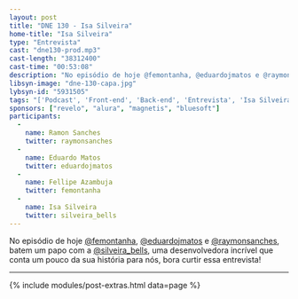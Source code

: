 ```yaml
---
layout: post
title: "DNE 130 - Isa Silveira"
home-title: "Isa Silveira"
type: "Entrevista"
cast: "dne130-prod.mp3"
cast-length: "38312400"
cast-time: "00:53:08"
description: "No episódio de hoje @femontanha, @eduardojmatos e @raymonsanches, batem um papo com a @silveira_bells, uma desenvolvedora incrível que conta um pouco da sua história para nós, bora curtir essa entrevista!"
libsyn-image: "dne-130-capa.jpg"
lybsyn-id: "5931505"
tags: "['Podcast', 'Front-end', 'Back-end', 'Entrevista', 'Isa Silveira']"
sponsors: ["revelo", "alura", "magnetis", "bluesoft"]
participants:
  -
    name: Ramon Sanches
    twitter: raymonsanches
  -
    name: Eduardo Matos
    twitter: eduardojmatos
  -
    name: Fellipe Azambuja
    twitter: femontanha
  -
    name: Isa Silveira
    twitter: silveira_bells
---
```


No episódio de hoje [@femontanha](https://twitter.com/femontanha), [@eduardojmatos](https://twitter.com/eduardojmatos) e [@raymonsanches](https://twitter.com/raymonsanches), batem um papo com a [@silveira_bells](https://twitter.com/silveira_bells), uma desenvolvedora incrível que conta um pouco da sua história para nós, bora curtir essa entrevista!

---

{% include modules/post-extras.html data=page %}
